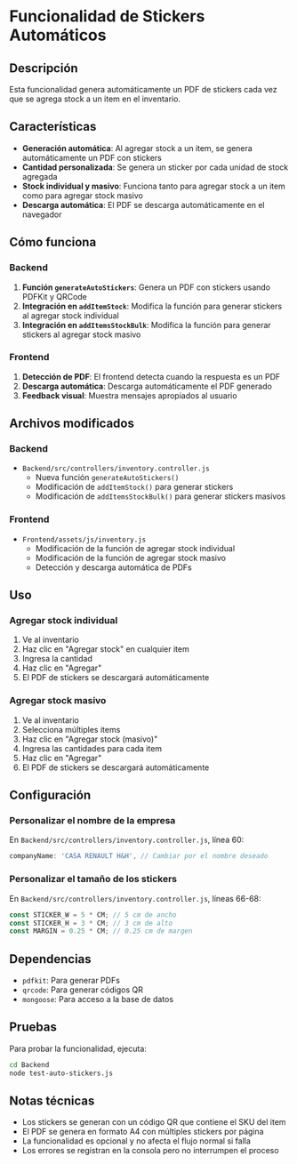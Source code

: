 # Funcionalidad de Stickers Automáticos

## Descripción
Esta funcionalidad genera automáticamente un PDF de stickers cada vez que se agrega stock a un item en el inventario.

## Características
- **Generación automática**: Al agregar stock a un item, se genera automáticamente un PDF con stickers
- **Cantidad personalizada**: Se genera un sticker por cada unidad de stock agregada
- **Stock individual y masivo**: Funciona tanto para agregar stock a un item como para agregar stock masivo
- **Descarga automática**: El PDF se descarga automáticamente en el navegador

## Cómo funciona

### Backend
1. **Función `generateAutoStickers`**: Genera un PDF con stickers usando PDFKit y QRCode
2. **Integración en `addItemStock`**: Modifica la función para generar stickers al agregar stock individual
3. **Integración en `addItemsStockBulk`**: Modifica la función para generar stickers al agregar stock masivo

### Frontend
1. **Detección de PDF**: El frontend detecta cuando la respuesta es un PDF
2. **Descarga automática**: Descarga automáticamente el PDF generado
3. **Feedback visual**: Muestra mensajes apropiados al usuario

## Archivos modificados

### Backend
- `Backend/src/controllers/inventory.controller.js`
  - Nueva función `generateAutoStickers()`
  - Modificación de `addItemStock()` para generar stickers
  - Modificación de `addItemsStockBulk()` para generar stickers masivos

### Frontend
- `Frontend/assets/js/inventory.js`
  - Modificación de la función de agregar stock individual
  - Modificación de la función de agregar stock masivo
  - Detección y descarga automática de PDFs

## Uso

### Agregar stock individual
1. Ve al inventario
2. Haz clic en "Agregar stock" en cualquier item
3. Ingresa la cantidad
4. Haz clic en "Agregar"
5. El PDF de stickers se descargará automáticamente

### Agregar stock masivo
1. Ve al inventario
2. Selecciona múltiples items
3. Haz clic en "Agregar stock (masivo)"
4. Ingresa las cantidades para cada item
5. Haz clic en "Agregar"
6. El PDF de stickers se descargará automáticamente

## Configuración

### Personalizar el nombre de la empresa
En `Backend/src/controllers/inventory.controller.js`, línea 60:
```javascript
companyName: 'CASA RENAULT H&H', // Cambiar por el nombre deseado
```

### Personalizar el tamaño de los stickers
En `Backend/src/controllers/inventory.controller.js`, líneas 66-68:
```javascript
const STICKER_W = 5 * CM; // 5 cm de ancho
const STICKER_H = 3 * CM; // 3 cm de alto
const MARGIN = 0.25 * CM; // 0.25 cm de margen
```

## Dependencias
- `pdfkit`: Para generar PDFs
- `qrcode`: Para generar códigos QR
- `mongoose`: Para acceso a la base de datos

## Pruebas
Para probar la funcionalidad, ejecuta:
```bash
cd Backend
node test-auto-stickers.js
```

## Notas técnicas
- Los stickers se generan con un código QR que contiene el SKU del item
- El PDF se genera en formato A4 con múltiples stickers por página
- La funcionalidad es opcional y no afecta el flujo normal si falla
- Los errores se registran en la consola pero no interrumpen el proceso
